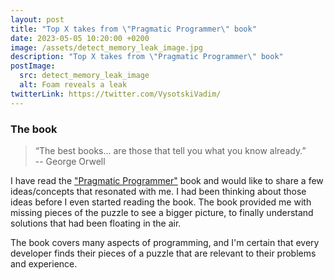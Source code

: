 ```yaml
---
layout: post
title: "Top X takes from \"Pragmatic Programmer\" book"
date: 2023-05-05 10:20:00 +0200
image: /assets/detect_memory_leak_image.jpg
description: "Top X takes from \"Pragmatic Programmer\" book"
postImage:
  src: detect_memory_leak_image
  alt: Foam reveals a leak
twitterLink: https://twitter.com/VysotskiVadim/
---
```


### The book

> “The best books... are those that tell you what you know already.”  
-- George Orwell

I have read the ["Pragmatic Programmer"](https://a.co/d/6TqIgPl) book and would like to share a few ideas/concepts that resonated with me.
I had been thinking about those ideas before I even started reading the book.
The book provided me with missing pieces of the puzzle to see a bigger picture, to finally understand solutions that had been floating in the air.

The book covers many aspects of programming, and I'm certain that every developer finds their pieces of a puzzle that are relevant to their problems and experience.



